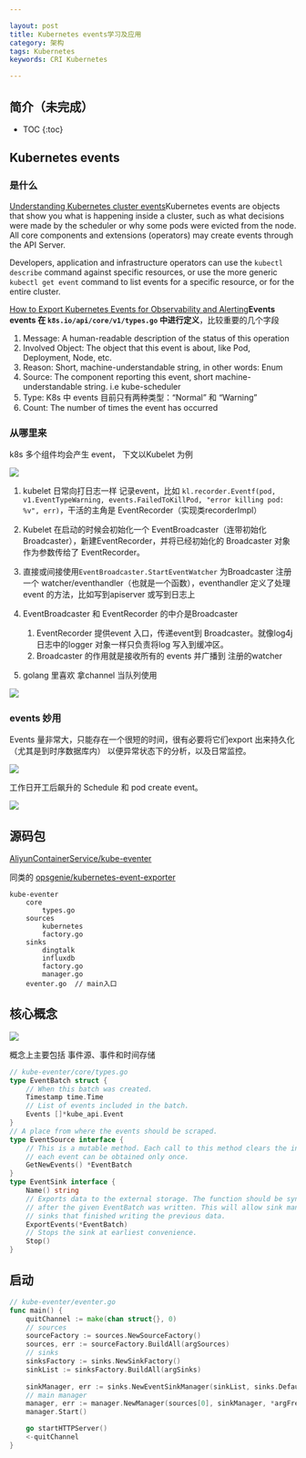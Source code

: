 ```yaml
---

layout: post
title: Kubernetes events学习及应用
category: 架构
tags: Kubernetes
keywords: CRI Kubernetes

---
```


## 简介（未完成）

* TOC
{:toc}

## Kubernetes events 

### 是什么

[Understanding Kubernetes cluster events](https://banzaicloud.com/blog/k8s-cluster-logging/)Kubernetes events are objects that show you what is happening inside a cluster, such as what decisions were made by the scheduler or why some pods were evicted from the node. All core components and extensions (operators) may create events through the API Server.

Developers, application and infrastructure operators can use the `kubectl describe` command against specific resources, or use the more generic `kubectl get event` command to list events for a specific resource, or for the entire cluster.

[How to Export Kubernetes Events for Observability and Alerting](https://engineering.opsgenie.com/how-to-export-kubernetes-events-for-observability-and-alerting-a9b4a953363d)**Events events 在 `k8s.io/api/core/v1/types.go` 中进行定义**，比较重要的几个字段
1. Message: A human-readable description of the status of this operation
2. Involved Object: The object that this event is about, like Pod, Deployment, Node, etc.
3. Reason: Short, machine-understandable string, in other words: Enum
4. Source: The component reporting this event, short machine-understandable string. i.e kube-scheduler
5. Type: K8s 中 events 目前只有两种类型：“Normal” 和 “Warning”
6. Count: The number of times the event has occurred

### 从哪里来

k8s 多个组件均会产生 event， 下文以Kubelet 为例

![](/public/upload/kubernetes/kubernetes_event_object.png)

1. kubelet 日常向打日志一样 记录event，比如 `kl.recorder.Eventf(pod, v1.EventTypeWarning, events.FailedToKillPod, "error killing pod: %v", err)`，干活的主角是 EventRecorder（实现类recorderImpl）
2. Kubelet 在启动的时候会初始化一个 EventBroadcaster（连带初始化Broadcaster），新建EventRecorder，并将已经初始化的 Broadcaster 对象作为参数传给了 EventRecorder。
3. 直接或间接使用`EventBroadcaster.StartEventWatcher` 为Broadcaster 注册一个 watcher/eventhandler（也就是一个函数），eventhandler 定义了处理event 的方法，比如写到apiserver 或写到日志上
4. EventBroadcaster 和 EventRecorder 的中介是Broadcaster

    1. EventRecorder 提供event 入口，传递event到 Broadcaster。就像log4j日志中的logger 对象一样只负责将log 写入到缓冲区。
    2. Broadcaster 的作用就是接收所有的 events 并广播到 注册的watcher

5. golang 里喜欢 拿channel 当队列使用

![](/public/upload/kubernetes/kubernetes_event_sequence.png)

### events 妙用

Events 量非常大，只能存在一个很短的时间，很有必要将它们export 出来持久化（尤其是到时序数据库内） 以便异常状态下的分析，以及日常监控。

![](/public/upload/kubernetes/kubernetes_event_monitor.png)

工作日开工后飙升的 Schedule 和 pod create event。

![](/public/upload/kubernetes/kubernetes_event_monitor_2.png)

## 源码包

[AliyunContainerService/kube-eventer](https://github.com/AliyunContainerService/kube-eventer)

同类的 [opsgenie/kubernetes-event-exporter](https://github.com/opsgenie/kubernetes-event-exporter)

```
kube-eventer
    core
        types.go
    sources
        kubernetes
        factory.go
    sinks
        dingtalk
        influxdb
        factory.go
        manager.go
    eventer.go  // main入口
```

## 核心概念

![](/public/upload/kubernetes/kube_eventer.png)

概念上主要包括 事件源、事件和时间存储

```go
// kube-eventer/core/types.go
type EventBatch struct {
	// When this batch was created.
	Timestamp time.Time
	// List of events included in the batch.
	Events []*kube_api.Event
}
// A place from where the events should be scraped.
type EventSource interface {
	// This is a mutable method. Each call to this method clears the internal buffer so that
	// each event can be obtained only once.
	GetNewEvents() *EventBatch
}
type EventSink interface {
	Name() string
	// Exports data to the external storage. The function should be synchronous/blocking and finish only
	// after the given EventBatch was written. This will allow sink manager to push data only to these
	// sinks that finished writing the previous data.
	ExportEvents(*EventBatch)
	// Stops the sink at earliest convenience.
	Stop()
}
```

## 启动

```go
// kube-eventer/eventer.go
func main() {
	quitChannel := make(chan struct{}, 0)
	// sources
	sourceFactory := sources.NewSourceFactory()
	sources, err := sourceFactory.BuildAll(argSources)
	// sinks
	sinksFactory := sinks.NewSinkFactory()
    sinkList := sinksFactory.BuildAll(argSinks)
    
	sinkManager, err := sinks.NewEventSinkManager(sinkList, sinks.DefaultSinkExportEventsTimeout, sinks.DefaultSinkStopTimeout)
	// main manager
	manager, err := manager.NewManager(sources[0], sinkManager, *argFrequency)
	manager.Start()

	go startHTTPServer()
	<-quitChannel
}
```